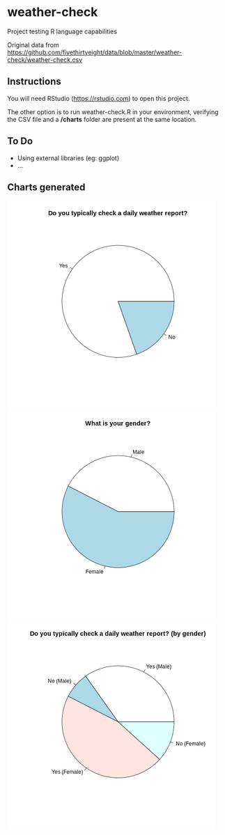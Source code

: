 # weather-check
Project testing R language capabilities

Original data from https://github.com/fivethirtyeight/data/blob/master/weather-check/weather-check.csv

## Instructions
You will need RStudio (https://rstudio.com) to open this project.

The other option is to run weather-check.R in your environment, verifying the CSV file and a **/charts** folder are present at the same location.

## To Do
- Using external libraries (eg: ggplot)
- ...

## Charts generated
![pie check chart](charts/pie_check.png)
![pie gender chart](charts/pie_gender.png)
![pie check gender chart](charts/pie_check_gender.png)

